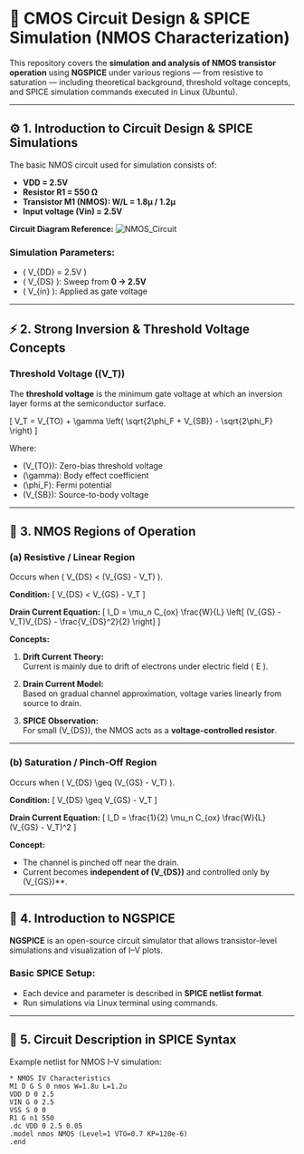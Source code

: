 # 🧠 CMOS Circuit Design & SPICE Simulation (NMOS Characterization)

This repository covers the **simulation and analysis of NMOS transistor operation** using **NGSPICE** under various regions — from resistive to saturation — including theoretical background, threshold voltage concepts, and SPICE simulation commands executed in Linux (Ubuntu).

---

## ⚙️ 1. Introduction to Circuit Design & SPICE Simulations

The basic NMOS circuit used for simulation consists of:

- **VDD = 2.5V**
- **Resistor R1 = 550 Ω**
- **Transistor M1 (NMOS): W/L = 1.8µ / 1.2µ**
- **Input voltage (Vin) = 2.5V**

**Circuit Diagram Reference:**
![NMOS_Circuit](path/to/your/image1.jpg)

### Simulation Parameters:
- \( V_{DD} = 2.5V \)
- \( V_{DS} \): Sweep from **0 → 2.5V**
- \( V_{in} \): Applied as gate voltage

---

## ⚡ 2. Strong Inversion & Threshold Voltage Concepts

### Threshold Voltage (\(V_T\))

The **threshold voltage** is the minimum gate voltage at which an inversion layer forms at the semiconductor surface.

\[
V_T = V_{TO} + \gamma \left( \sqrt{2\phi_F + V_{SB}} - \sqrt{2\phi_F} \right)
\]

Where:
- \(V_{TO}\): Zero-bias threshold voltage  
- \(\gamma\): Body effect coefficient  
- \(\phi_F\): Fermi potential  
- \(V_{SB}\): Source-to-body voltage  

---

## 🔋 3. NMOS Regions of Operation

### (a) Resistive / Linear Region

Occurs when \( V_{DS} < (V_{GS} - V_T) \).

**Condition:**
\[
V_{DS} < V_{GS} - V_T
\]

**Drain Current Equation:**
\[
I_D = \mu_n C_{ox} \frac{W}{L} \left[ (V_{GS} - V_T)V_{DS} - \frac{V_{DS}^2}{2} \right]
\]

**Concepts:**
1. **Drift Current Theory:**  
   Current is mainly due to drift of electrons under electric field \( E \).

2. **Drain Current Model:**  
   Based on gradual channel approximation, voltage varies linearly from source to drain.

3. **SPICE Observation:**  
   For small \(V_{DS}\), the NMOS acts as a **voltage-controlled resistor**.

---

### (b) Saturation / Pinch-Off Region

Occurs when \( V_{DS} \geq (V_{GS} - V_T) \).

**Condition:**
\[
V_{DS} \geq V_{GS} - V_T
\]

**Drain Current Equation:**
\[
I_D = \frac{1}{2} \mu_n C_{ox} \frac{W}{L} (V_{GS} - V_T)^2
\]

**Concept:**
- The channel is pinched off near the drain.
- Current becomes **independent of \(V_{DS}\)** and controlled only by \(V_{GS}\)**.

---

## 🧩 4. Introduction to NGSPICE

**NGSPICE** is an open-source circuit simulator that allows transistor-level simulations and visualization of I–V plots.

### Basic SPICE Setup:
- Each device and parameter is described in **SPICE netlist format**.
- Run simulations via Linux terminal using commands.

---

## 🧠 5. Circuit Description in SPICE Syntax

Example netlist for NMOS I–V simulation:

```spice
* NMOS IV Characteristics
M1 D G S 0 nmos W=1.8u L=1.2u
VDD D 0 2.5
VIN G 0 2.5
VSS S 0 0
R1 G n1 550
.dc VDD 0 2.5 0.05
.model nmos NMOS (Level=1 VTO=0.7 KP=120e-6)
.end
